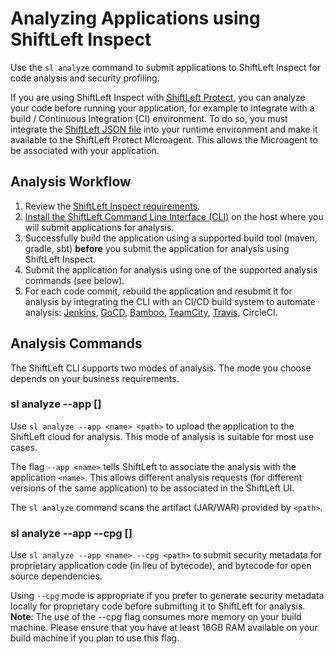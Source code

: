 # Analyzing Applications using ShiftLeft Inspect

Use the `sl analyze` command to submit applications to ShiftLeft Inspect for code analysis and security profiling.

If you are using ShiftLeft Inspect with [ShiftLeft Protect](../../introduction/products.md), you can analyze your code before running your application, for example to integrate with a build / Continuous Integration (CI) environment. To do so, you must integrate the  [ShiftLeft JSON file](../protect/json-file.md) into your runtime environment and make it available to the ShiftLeft Protect Microagent. This allows the Microagent to be associated with your application.

## Analysis Workflow

1. Review the [ShiftLeft Inspect requirements](../../introduction/requirements.md).
2. [Install the ShiftLeft Command Line Interface (CLI)](../using-cli/install-cli.md) on the host where you will submit applications for analysis.
3. Successfully build the application using a supported build tool (maven, gradle, sbt) **before** you submit the application for analysis using ShiftLeft Inspect. 
4. Submit the application for analysis using one of the supported analysis commands (see below).
5. For each code commit, rebuild the application and resubmit it for analysis by integrating the CLI with an CI/CD build system to automate analysis: [Jenkins](../integrating-with-shiftleft/integrating-jenkins-builds/integrating-jenkins-builds.md), [GoCD](../integrating-with-shiftleft/integrating-gocd-builds.md), [Bamboo](../integrating-with-shiftleft/integrating-bamboo-builds.md), [TeamCity](../integrating-with-shiftleft/integrating-teamcity-builds.md), [Travis](../integrating-with-shiftleft/integrating-travis-builds.md), CircleCI.

## Analysis Commands

The ShiftLeft CLI supports two modes of analysis. The mode you choose depends on your business requirements.

### sl analyze --app <name> [<path>] 

Use `sl analyze --app <name> <path>` to upload the application to the ShiftLeft cloud for analysis. This mode of analysis is suitable for most use cases.

The flag `--app <name>` tells ShiftLeft to associate the analysis with the application `<name>`. This allows different analysis requests (for different versions of the same application) to be associated in the ShiftLeft UI.

The `sl analyze` command scans the artifact (JAR/WAR) provided by `<path>`.

### sl analyze --app <name> --cpg [<path>]

Use `sl analyze --app <name> --cpg <path>` to submit security metadata for proprietary application code (in lieu of bytecode), and bytecode for open source dependencies. 

Using `--cpg` mode is appropriate if you prefer to generate security metadata locally for proprietary code before submitting it to ShiftLeft for analysis. **Note**: The use of the --cpg flag consumes more memory on your build machine. Please ensure that you have at least 16GB RAM available on your build machine if you plan to use this flag.
